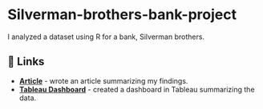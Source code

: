 # Silverman-brothers-bank-project

I analyzed a dataset using R for a bank, Silverman brothers. 


## 🔗 Links
- [**Article**]() - wrote an article summarizing my findings.
- [**Tableau Dashboard**]() - created a dashboard in Tableau summarizing the data.




